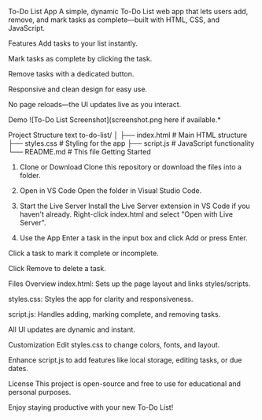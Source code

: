 To-Do List App
A simple, dynamic To-Do List web app that lets users add, remove, and mark tasks as complete—built with HTML, CSS, and JavaScript.

Features
Add tasks to your list instantly.

Mark tasks as complete by clicking the task.

Remove tasks with a dedicated button.

Responsive and clean design for easy use.

No page reloads—the UI updates live as you interact.

Demo
![To-Do List Screenshot](screenshot.png here if available.*

Project Structure
text
to-do-list/
│
├── index.html      # Main HTML structure
├── styles.css      # Styling for the app
├── script.js       # JavaScript functionality
└── README.md       # This file
Getting Started


1. Clone or Download
Clone this repository or download the files into a folder.

2. Open in VS Code
Open the folder in Visual Studio Code.

3. Start the Live Server
Install the Live Server extension in VS Code if you haven't already.
Right-click index.html and select "Open with Live Server".

4. Use the App
Enter a task in the input box and click Add or press Enter.

Click a task to mark it complete or incomplete.

Click Remove to delete a task.

Files Overview
index.html: Sets up the page layout and links styles/scripts.

styles.css: Styles the app for clarity and responsiveness.

script.js: Handles adding, marking complete, and removing tasks.

All UI updates are dynamic and instant.

Customization
Edit styles.css to change colors, fonts, and layout.

Enhance script.js to add features like local storage, editing tasks, or due dates.

License
This project is open-source and free to use for educational and personal purposes.

Enjoy staying productive with your new To-Do List!

